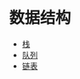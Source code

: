 # 数据结构

- [栈](src/data-structures/stack)
- [队列](src/data-structures/queue)
- [链表](src/data-structures/linked-list)
